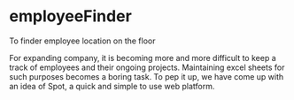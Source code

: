 # employeeFinder
To finder employee location on the floor


For expanding company, it is becoming more and more difficult to keep a track of employees and their ongoing projects. Maintaining excel sheets for such purposes becomes a boring task. To pep it up, we have come up with an idea of Spot, a quick and simple to use web platform.

